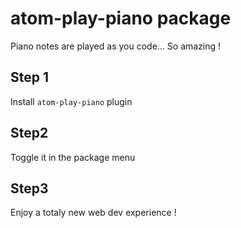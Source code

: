 # atom-play-piano package

Piano notes are played as you code... So amazing !

Step 1
------
Install `atom-play-piano` plugin

Step2
-----
Toggle it in the package menu

Step3
-----
Enjoy a totaly new web dev experience !

